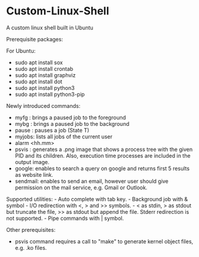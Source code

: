 # Custom-Linux-Shell
A custom linux shell built in Ubuntu

Prerequisite packages:

For Ubuntu:
  - sudo apt install sox
  - sudo apt install crontab
  - sudo apt install graphviz
  - sudo apt install dot
  - sudo apt install python3
  - sudo apt install python3-pip
 
Newly introduced commands:
  - myfg <pid> : brings a paused job to the foreground
  - mybg <pid> : brings a paused job to the background
  - pause <pid> : pauses a job (State T)
  - myjobs: lists all jobs of the current user
  - alarm <hh.mm> <audio file> : sets a daily cronjob alarm to play the specified audio.
  - psvis <pid> <output file> : generates a .png image that shows a process tree with the given PID and its children. Also,
                                execution time processes are included in the output image.
  - google: enables to search a query on google and returns first 5 results as website link.
  - sendmail: enables to send an email, however user should give permission on the mail service, e.g. Gmail or Outlook.
  
  Supported utilities:
    - Auto complete with tab key.
    - Background job with & symbol
    - I/O redirection with <, > and >> symbols.
      - < as stdin, > as stdout but truncate the file, >> as stdout but append the file. Stderr redirection is not supported.
    - Pipe commands with | symbol.
   
   
Other prerequisites:
  - psvis command requires a call to "make" to generate kernel object files, e.g. .ko files.
  
